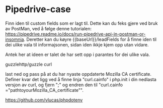 # Pipedrive-case

Finn iden til custom fields som er lagt til. Dette kan du feks gjere ved bruk av PostMan, ved å følge denne tutorialen: https://pipedrive.readme.io/docs/run-pipedrive-api-in-postman-or-insomnia. Deretter kan du køyre {{baseUrl}}/leadFields for å finne iden til dei ulike vala til informajsonen, sidan iden ikkje kjem opp utan vidare. 

Antek her at ideen er talet de har sett opp i parantes for dei ulike vala. 

guzzlehttp/guzzle
curl

last ned og pass på at du har nyaste oppdaterte Mozilla CA certificate. Definer kvar det ligg ved å finne linja "curl.cainfo" i php.init i din nedlasta versjon av curl, og 
fjern ";" og endren den til "curl.cainfo ="pathtoyourMozilla_CA_certificate"".

https://github.com/vlucas/phpdotenv